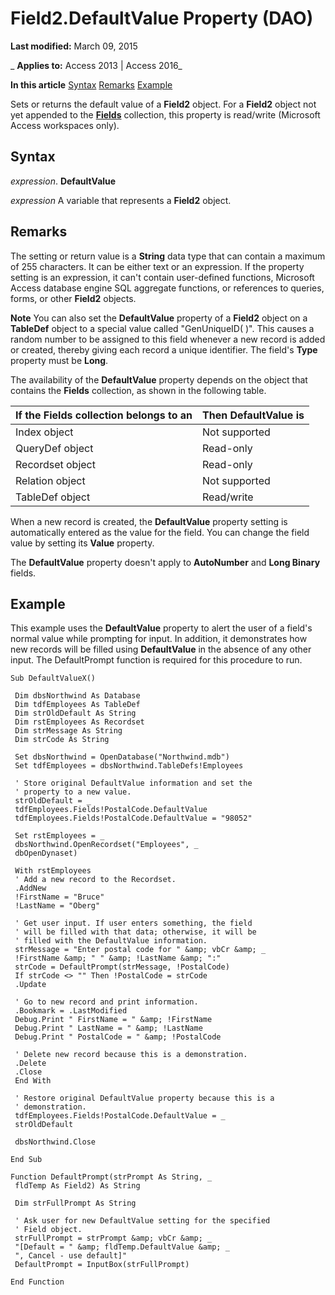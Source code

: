 
# Field2.DefaultValue Property (DAO)

 **Last modified:** March 09, 2015

 _ **Applies to:** Access 2013 | Access 2016_

 **In this article**
[Syntax](#sectionSection0)
[Remarks](#sectionSection1)
[Example](#sectionSection2)


Sets or returns the default value of a  **Field2** object. For a **Field2** object not yet appended to the **[Fields](4be3ba07-20c1-d958-c1b8-7dd8b4731f60.md)** collection, this property is read/write (Microsoft Access workspaces only).

## Syntax
<a name="sectionSection0"> </a>

 _expression_. **DefaultValue**

 _expression_ A variable that represents a **Field2** object.


## Remarks
<a name="sectionSection1"> </a>

The setting or return value is a  **String** data type that can contain a maximum of 255 characters. It can be either text or an expression. If the property setting is an expression, it can't contain user-defined functions, Microsoft Access database engine SQL aggregate functions, or references to queries, forms, or other **Field2** objects.




 **Note**  You can also set the  **DefaultValue** property of a **Field2** object on a **TableDef** object to a special value called "GenUniqueID( )". This causes a random number to be assigned to this field whenever a new record is added or created, thereby giving each record a unique identifier. The field's **Type** property must be **Long**.

The availability of the  **DefaultValue** property depends on the object that contains the **Fields** collection, as shown in the following table.



|**If the Fields collection belongs to an**|**Then DefaultValue is**|
|:-----|:-----|
|Index object|Not supported|
|QueryDef object|Read-only|
|Recordset object|Read-only|
|Relation object|Not supported|
|TableDef object|Read/write|
When a new record is created, the  **DefaultValue** property setting is automatically entered as the value for the field. You can change the field value by setting its **Value** property.

The  **DefaultValue** property doesn't apply to **AutoNumber** and **Long Binary** fields.


## Example
<a name="sectionSection2"> </a>

This example uses the  **DefaultValue** property to alert the user of a field's normal value while prompting for input. In addition, it demonstrates how new records will be filled using **DefaultValue** in the absence of any other input. The DefaultPrompt function is required for this procedure to run.


```
Sub DefaultValueX() 
 
 Dim dbsNorthwind As Database 
 Dim tdfEmployees As TableDef 
 Dim strOldDefault As String 
 Dim rstEmployees As Recordset 
 Dim strMessage As String 
 Dim strCode As String 
 
 Set dbsNorthwind = OpenDatabase("Northwind.mdb") 
 Set tdfEmployees = dbsNorthwind.TableDefs!Employees 
 
 ' Store original DefaultValue information and set the 
 ' property to a new value. 
 strOldDefault = _ 
 tdfEmployees.Fields!PostalCode.DefaultValue 
 tdfEmployees.Fields!PostalCode.DefaultValue = "98052" 
 
 Set rstEmployees = _ 
 dbsNorthwind.OpenRecordset("Employees", _ 
 dbOpenDynaset) 
 
 With rstEmployees 
 ' Add a new record to the Recordset. 
 .AddNew 
 !FirstName = "Bruce" 
 !LastName = "Oberg" 
 
 ' Get user input. If user enters something, the field 
 ' will be filled with that data; otherwise, it will be 
 ' filled with the DefaultValue information. 
 strMessage = "Enter postal code for " &amp; vbCr &amp; _ 
 !FirstName &amp; " " &amp; !LastName &amp; ":" 
 strCode = DefaultPrompt(strMessage, !PostalCode) 
 If strCode <> "" Then !PostalCode = strCode 
 .Update 
 
 ' Go to new record and print information. 
 .Bookmark = .LastModified 
 Debug.Print " FirstName = " &amp; !FirstName 
 Debug.Print " LastName = " &amp; !LastName 
 Debug.Print " PostalCode = " &amp; !PostalCode 
 
 ' Delete new record because this is a demonstration. 
 .Delete 
 .Close 
 End With 
 
 ' Restore original DefaultValue property because this is a 
 ' demonstration. 
 tdfEmployees.Fields!PostalCode.DefaultValue = _ 
 strOldDefault 
 
 dbsNorthwind.Close 
 
End Sub 
 
Function DefaultPrompt(strPrompt As String, _ 
 fldTemp As Field2) As String 
 
 Dim strFullPrompt As String 
 
 ' Ask user for new DefaultValue setting for the specified 
 ' Field object. 
 strFullPrompt = strPrompt &amp; vbCr &amp; _ 
 "[Default = " &amp; fldTemp.DefaultValue &amp; _ 
 ", Cancel - use default]" 
 DefaultPrompt = InputBox(strFullPrompt) 
 
End Function 

```

